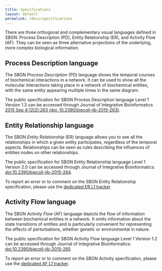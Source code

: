 ```yaml
---
title: Specifications
layout: default
permalink: /docs/specifications
---
```


There are three orthogonal and complementary visual languages defined in SBGN: Process Description (PD), Entity Relationship (ER), and Activity Flow (AF). They can be seen as three alternative projections of the underlying, more complex biological information.

## Process Description language

The SBGN *Process Description* (PD) language shows the temporal courses of biochemical interactions in a network. It can be used to show all the molecular interactions taking place in a network of biochemical entities, with the same entity appearing multiple times in the same diagram.

The public specification for SBGN Process Description language Level 1 Version 1.3 can be accessed through Journal of Integrative Bioinformatics [2015 Sep 4;12(2):263 (doi: 10.2390/biecoll-jib-2015-263)](http://journal.imbio.de/article.php?aid=263).


## Entity Relationship language

The SBGN *Entity Relationship* (ER) language allows you to see all the relationships in which a given entity participates, regardless of the temporal aspects. Relationships can be seen as rules describing the influences of entities nodes on other relationships.

The public specification for SBGN Entity Relationship language Level 1 Version 2.0 can be accessed through Journal of Integrative Bioinformatics: [<doi:10.2390/biecoll-jib-2015-264>](http://journal.imbio.de/article.php?aid=264).

To report an error or to comment on the SBGN Entity Relationship specification, please use the [dedicated ER L1 tracker](https://sourceforge.net/tracker/?group_id=178553&atid=1170625)

## Activity Flow language

The SBGN *Activity Flow* (AF) language depicts the flow of information between biochemical entities in a network. It omits information about the state transitions of entities and is particularly convenient for representing the effects of perturbations, whether genetic or environmental in nature.

The public specification for SBGN Activity Flow language Level 1 Version 1.2 can be accessed through Journal of Integrative Bioinformatics: [<doi:10.2390/biecoll-jib-2015-265>](http://journal.imbio.de/article.php?aid=265)

To report an error or to comment on the SBGN Activity specification, please use the [dedicated AF L1 tracker](http://sourceforge.net/tracker/?func=add&group_id=178553&atid=1175366).
